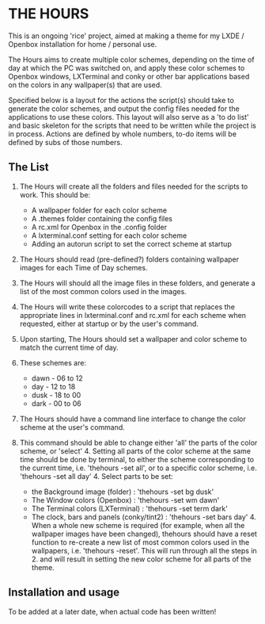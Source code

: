 # THE HOURS

This is an ongoing 'rice' project, aimed at making a theme for my LXDE / Openbox installation for home / personal use.

The Hours aims to create multiple color schemes, depending on the time of day at which the PC was switched on, and apply these color schemes to Openbox windows, LXTerminal and conky or other bar applications based on the colors in any wallpaper(s) that are used.

Specified below is a layout for the actions the script(s) should take to generate the color schemes, and output the config files needed for the applications to use these colors. This layout will also serve as a 'to do list' and basic skeleton for the scripts that need to be written while the project is in process.
Actions are defined by whole numbers, to-do items will be defined by subs of those numbers.

## The List  

1.    The Hours will create all the folders and files needed for the scripts to work. This should be:
      * A wallpaper folder for each color scheme
      * A .themes folder containing the config files
      * A rc.xml for Openbox in the .config folder
      * A lxterminal.conf setting for each color scheme
      * Adding an autorun script to set the correct scheme at startup

2.    The Hours should read (pre-defined?) folders containing wallpaper images for each Time of Day schemes.
  2.   The Hours will should all the image files in these folders, and generate a list of the most common colors used in the images.
  2.   The Hours will write these colorcodes to a script that replaces the appropriate lines in lxterminal.conf and rc.xml for each scheme when requested, either at startup or by the user's command.

3.    Upon starting, The Hours should set a wallpaper and color scheme to match the current time of day.
  3.    These schemes are:    
        * dawn  - 06 to 12
        * day   - 12 to 18
        * dusk  - 18 to 00
        * dark  - 00 to 06

4.    The Hours should have a command line interface to change the color scheme at the user's command.
  4.    This command should be able to change either 'all' the parts of the color scheme, or 'select'
    4. Setting all parts of the color scheme at the same time should be done by terminal, to either the scheme corresponding to the current time, i.e. 'thehours -set all', or to a specific color scheme, i.e. 'thehours -set all day'
    4. Select parts to be set:
        * the Background image (folder) : 'thehours -set bg dusk'
        * The Window colors (Openbox) : 'thehours -set wm dawn'
        * The Terminal colors (LXTerminal) : 'thehours -set term dark'
        * The clock, bars and panels (conky/tint2) : 'thehours -set bars day'
    4. When a whole new scheme is required (for example, when all the wallpaper images have been changed), thehours should have a reset function to re-create a new list of most common colors used in the wallpapers, i.e. 'thehours -reset'. This will run through all the steps in 2. and will result in setting the new color scheme for all parts of the theme.

## Installation and usage

To be added at a later date, when actual code has been written!
